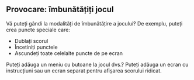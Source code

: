 ## Provocare: îmbunătățiți jocul

Vă puteți gândi la modalități de îmbunătățire a jocului? De exemplu, puteți crea puncte speciale care:

+ Dublați scorul
+ Încetiniți punctele
+ Ascundeți toate celelalte puncte de pe ecran

Puteți adăuga un meniu cu butoane la jocul dvs.? Puteți adăuga un ecran cu instrucțiuni sau un ecran separat pentru afișarea scorului ridicat.